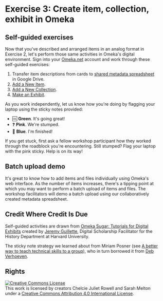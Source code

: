 # Exercise 3: Create item, collection, exhibit in Omeka

## Self-guided exercises

Now that you've described and arranged items in an analog format in Exercise 2, let's perform those same activities in Omeka's digital environment. Sign into your [Omeka.net](http://www.omeka.net) account and work through these self-guided exercises:

1. Transfer item descriptions from cards to [shared metadata spreadsheet](https://docs.google.com/spreadsheets/d/1UPg8tbS3cpTgDvEJ6lGOPQawPZnXMW0YEYgtJYfY850/edit?usp=sharing) in Google Drive.
2. [Add a New Item](https://jaguillette.github.io/omekaSugar/tutorial/items/2016/09/02/add-an-item.html).
3. [Add a New Collection](https://jaguillette.github.io/omekaSugar/tutorial/collections/2016/09/06/add-a-collection.html).
4. [Make an Exhibit](https://jaguillette.github.io/omekaSugar/tutorial/collections/2016/09/06/make-an-exhibit.html).

As you work independently, let us know how you're doing by flagging your laptop using the sticky notes provided:

- :cool: **Green**. It's going great!
- :question: **Pink**. We're stumped.
- :100: **Blue**. I'm finished!

If you get stuck, first ask a fellow workshop participant how they worked through the roadblock you're encountering. Still stumped? Flag your laptop with the pink sticky. Help is on its way!

## Batch upload demo

It's great to know how to add items and files individually using Omeka's web interface. As the number of items increases, there's a tipping point at which you may want to perform a batch upload of items and files. The workshop facilitators will demo a batch upload using our collaboratively created metadata spreadsheet.

## Credit Where Credit Is Due

Self-guided activities are drawn from [Omeka Sugar: Tutorials for Digital Exhibits](https://jaguillette.github.io/omekaSugar) created by [Jeremy Guillette](https://history.fas.harvard.edu/people/jeremy-guillette), Digital Scholarship Facilitator for the History Department at Harvard University.

The sticky note strategy we learned about from Miriam Posner (see [A better way to teach technical skills to a group](http://miriamposner.com/blog/a-better-way-to-teach-technical-skills-to-a-group)), who in turn borrowed it from [Deb Verhoeven](https://www.deakin.edu.au/about-deakin/people/deb-verhoeven).

## Rights

<a rel="license" href="http://creativecommons.org/licenses/by/4.0/"><img alt="Creative Commons License" style="border-width:0" src="https://i.creativecommons.org/l/by/4.0/88x31.png" /></a><br />This work is licensed by creators Chelcie Juliet Rowell and Sarah Melton under a <a rel="license" href="http://creativecommons.org/licenses/by/4.0/">Creative Commons Attribution 4.0 International License</a>.
